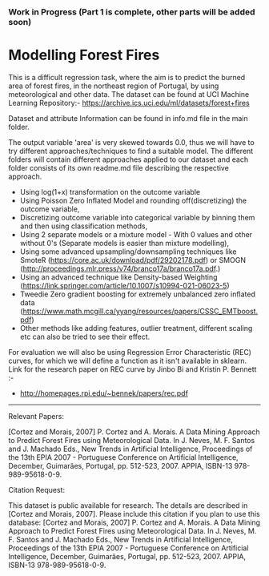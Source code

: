 ### Work in Progress (Part 1 is complete, other parts will be added soon) ###

<h1> Modelling Forest Fires </h1>

This is a difficult regression task, where the aim is to predict the burned area of forest fires, in the northeast region of Portugal, by using meteorological and other data. 
The dataset can be found at UCI Machine Learning Repository:-
https://archive.ics.uci.edu/ml/datasets/forest+fires

Dataset and attribute Information can be found in info.md file in the main folder.


The output variable 'area' is very skewed towards 0.0, thus we will have to try different approaches/techniques to find a suitable model. The different folders will contain different approaches applied to our dataset and each folder consists of its own readme.md file describing the respective approach.

* Using log(1+x) transformation on the outcome variable
* Using Poisson Zero Inflated Model and rounding off(discretizing) the outcome variable, 
* Discretizing outcome variable into categorical variable by binning them and then using classification methods, 
* Using 2 separate models or a mixture model - With 0 values and other without 0's (Separate models is easier than mixture modelling), 
* Using some advanced upsampling/downsampling techniques like SmoteR (https://core.ac.uk/download/pdf/29202178.pdf) or SMOGN (http://proceedings.mlr.press/v74/branco17a/branco17a.pdf.)
* Using an advanced technique like Density-based Weighting (https://link.springer.com/article/10.1007/s10994-021-06023-5)
* Tweedie Zero gradient boosting for extremely unbalanced zero inflated data (https://www.math.mcgill.ca/yyang/resources/papers/CSSC_EMTboost.pdf)
* Other methods like adding features, outlier treatment, different scaling etc can also be tried to see their effect.

For evaluation we will also be using Regression Error Characteristic (REC) curves, for which we will define a function as it isn't available in sklearn.
Link for the research paper on REC curve by Jinbo Bi and Kristin P. Bennett :-
* http://homepages.rpi.edu/~bennek/papers/rec.pdf


---------------------------------------------------

Relevant Papers:

[Cortez and Morais, 2007] P. Cortez and A. Morais. A Data Mining Approach to Predict Forest Fires using Meteorological Data. In J. Neves, M. F. Santos and J. Machado Eds., New Trends in Artificial Intelligence, Proceedings of the 13th EPIA 2007 - Portuguese Conference on Artificial Intelligence, December, Guimarães, Portugal, pp. 512-523, 2007. APPIA, ISBN-13 978-989-95618-0-9.


Citation Request:

This dataset is public available for research. The details are described in [Cortez and Morais, 2007].
Please include this citation if you plan to use this database:
[Cortez and Morais, 2007] P. Cortez and A. Morais. A Data Mining Approach to Predict Forest Fires using Meteorological Data. In J. Neves, M. F. Santos and J. Machado Eds., New Trends in Artificial Intelligence, Proceedings of the 13th EPIA 2007 - Portuguese Conference on Artificial Intelligence, December, Guimarães, Portugal, pp. 512-523, 2007. APPIA, ISBN-13 978-989-95618-0-9.
